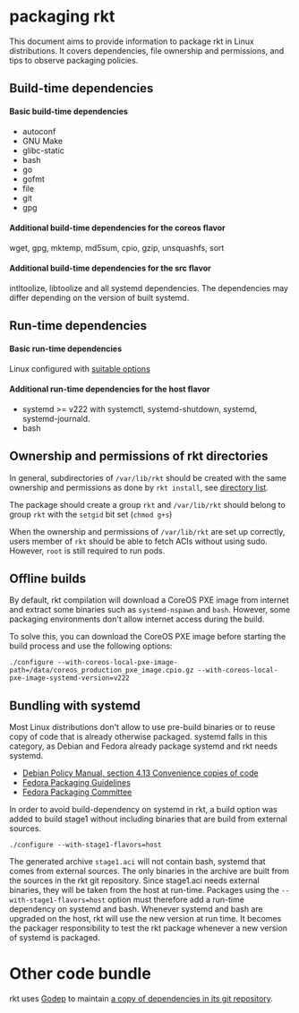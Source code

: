 # packaging rkt

This document aims to provide information to package rkt in Linux distributions.
It covers dependencies, file ownership and permissions, and tips to observe packaging policies.

## Build-time dependencies

#### Basic build-time dependencies

- autoconf
- GNU Make
- glibc-static
- bash
- go
- gofmt
- file
- git
- gpg

#### Additional build-time dependencies for the coreos flavor

wget, gpg, mktemp, md5sum, cpio, gzip, unsquashfs, sort

#### Additional build-time dependencies for the src flavor

intltoolize, libtoolize and all systemd dependencies.
The dependencies may differ depending on the version of built systemd.

## Run-time dependencies

#### Basic run-time dependencies

Linux configured with [suitable options](Documentation/hacking.md#run-time-requirements)

#### Additional run-time dependencies for the host flavor

- systemd >= v222 with systemctl, systemd-shutdown, systemd, systemd-journald.
- bash

## Ownership and permissions of rkt directories

In general, subdirectories of `/var/lib/rkt` should be created with the same ownership and permissions as done by `rkt install`, see [directory list](https://github.com/coreos/rkt/blob/master/rkt/install.go#L44).

The package should create a group `rkt` and `/var/lib/rkt` should belong to group `rkt` with the `setgid` bit set (`chmod g+s`)

When the ownership and permissions of `/var/lib/rkt` are set up correctly, users member of `rkt` should be able to fetch ACIs without using sudo.
However, `root` is still required to run pods.

## Offline builds

By default, rkt compilation will download a CoreOS PXE image from internet and extract some binaries such as `systemd-nspawn` and `bash`.
However, some packaging environments don't allow internet access during the build.

To solve this, you can download the CoreOS PXE image before starting the build process and use the following options:

```
./configure --with-coreos-local-pxe-image-path=/data/coreos_production_pxe_image.cpio.gz --with-coreos-local-pxe-image-systemd-version=v222
```

## Bundling with systemd

Most Linux distributions don't allow to use pre-build binaries or to reuse copy of code that is already otherwise packaged.
systemd falls in this category, as Debian and Fedora already package systemd and rkt needs systemd.

- [Debian Policy Manual, section 4.13 Convenience copies of code](https://www.debian.org/doc/debian-policy/ch-source.html#s-embeddedfiles)
- [Fedora Packaging Guidelines](https://fedoraproject.org/wiki/Packaging:Guidelines#No_inclusion_of_pre-built_binaries_or_libraries)
- [Fedora Packaging Committee](https://www.mail-archive.com/devel@lists.fedoraproject.org/msg88276.html)

In order to avoid build-dependency on systemd in rkt, a build option was added to build stage1 without including binaries that are build from external sources.

```
./configure --with-stage1-flavors=host
```

The generated archive `stage1.aci` will not contain bash, systemd that comes from external sources.
The only binaries in the archive are built from the sources in the rkt git repository.
Since stage1.aci needs external binaries, they will be taken from the host at run-time.
Packages using the `--with-stage1-flavors=host` option must therefore add a run-time dependency on systemd and bash.
Whenever systemd and bash are upgraded on the host, rkt will use the new version at run time.
It becomes the packager responsibility to test the rkt package whenever a new version of systemd is packaged.

# Other code bundle

rkt uses [Godep](https://github.com/tools/godep) to maintain [a copy of dependencies in its git repository](https://github.com/coreos/rkt/tree/master/Godeps).
